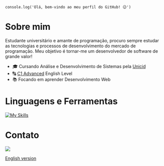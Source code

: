 `console.log('Olá, bem-vindo ao meu perfil do GitHub! 😉')`

# Sobre mim

Estudante universitário e amante de programação, procuro sempre estudar as tecnologias e processos de desenvolvimento do mercado de programação. Meu objetivo é tornar-me um desenvolvedor de software de grande valor!

- 🎓 Cursando Análise e Desenvolvimento de Sistemas pela [Unicid](https://www.unicid.edu.br/)
- 🔠 [C1 Advanced](https://cert.efset.org/jd3519) English Level
- 📚 Focando em aprender Desenvolvimento Web

# Linguagens e Ferramentas
[![My Skills](https://skillicons.dev/icons?i=js,html,css,mysql,git)](https://skillicons.dev)

# Contato
<a href="https://www.linkedin.com/in/thomas-moisesf/"><img src="https://img.shields.io/badge/LinkedIn-0077B5?style=for-the-badge&logo=linkedin&logoColor=white"></a>

[English version](https://github.com/thomasmfx/thomasmfx/blob/main/README-en.md)
